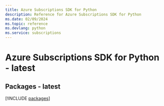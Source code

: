 ```yaml
---
title: Azure Subscriptions SDK for Python
description: Reference for Azure Subscriptions SDK for Python
ms.date: 02/09/2024
ms.topic: reference
ms.devlang: python
ms.service: subscriptions
---
```

# Azure Subscriptions SDK for Python - latest
## Packages - latest
[!INCLUDE [packages](subscriptions-index.md)]